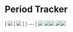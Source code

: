 # Period Tracker

| ![](Images/1.jpg) | ![](Images/2.jpg) |
| --- |
![](Images/3.jpg) ![](Images/4.jpg)![](Images/5.jpg) ![](Images/6.jpg)![](Images/7.jpg)
